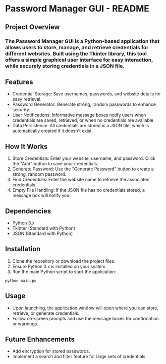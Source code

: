 # Password Manager GUI - README
## Project Overview
### The Password Manager GUI is a Python-based application that allows users to store, manage, and retrieve credentials for different websites. Built using the Tkinter library, this tool offers a simple graphical user interface for easy interaction, while securely storing credentials in a JSON file.
## Features
* Credential Storage: Save usernames, passwords, and website details for easy retrieval.
* Password Generator: Generate strong, random passwords to enhance security.
* User Notifications: Informative message boxes notify users when credentials are saved, retrieved, or when no credentials are available.
* Data Persistence: All credentials are stored in a JSON file, which is automatically created if it doesn't exist.
## How It Works
1. Store Credentials: Enter your website, username, and password. Click the "Add" button to save your credentials.
2. Generate Password: Use the "Generate Password" button to create a strong, random password.
3. Find Credentials: Enter the website name to retrieve the associated credentials.
4. Empty File Handling: If the JSON file has no credentials stored, a message box will notify you.
## Dependencies
* Python 3.x
* Tkinter (Standard with Python)
* JSON (Standard with Python)
## Installation
1. Clone the repository or download the project files.
2. Ensure Python 3.x is installed on your system.
3. Run the main Python script to start the application:
```
python main.py
```
## Usage
* Upon launching, the application window will open where you can store, retrieve, or generate credentials.
* Follow on-screen prompts and use the message boxes for confirmation or warnings.
## Future Enhancements
* Add encryption for stored passwords.
* Implement a search and filter feature for large sets of credentials.
